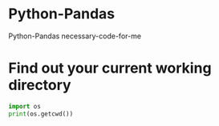 # Python-Pandas
Python-Pandas necessary-code-for-me


# Find out your current working directory
```python
import os
print(os.getcwd())
```
